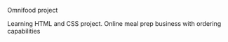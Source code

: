 Omnifood project

Learning HTML and CSS project. Online meal prep business with ordering capabilities
